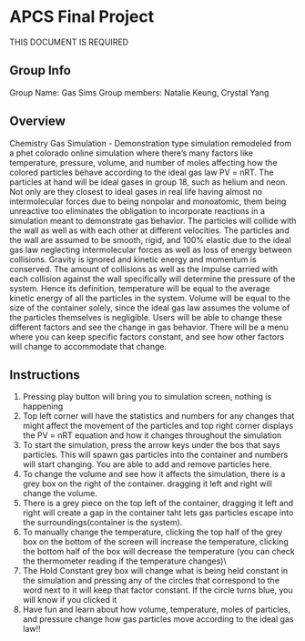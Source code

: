 # APCS Final Project
THIS DOCUMENT IS REQUIRED
## Group Info
Group Name: Gas Sims
Group members: Natalie Keung, Crystal Yang
## Overview
Chemistry Gas Simulation - Demonstration type simulation remodeled from a phet colorado online simulation where there’s many factors like temperature, pressure, volume, and number of moles affecting how the colored particles behave according to the ideal gas law PV = nRT. The particles at hand will be ideal gases in group 18, such as helium and neon. Not only are they closest to ideal gases in real life having almost no intermolecular forces due to being nonpolar and monoatomic, them being unreactive too eliminates the obligation to incorporate reactions in a simulation meant to demonstrate gas behavior. The particles will collide with the wall as well as with each other at different velocities. The particles and the wall are assumed to be smooth, rigid, and 100% elastic due to the ideal gas law neglecting intermolecular forces as well as loss of energy between collisions. Gravity is ignored and kinetic energy and momentum is conserved. The amount of collisions as well as the impulse carried with each collision against the wall specifically will determine the pressure of the system. Hence its definition, temperature will be equal to the average kinetic energy of all the particles in the system. Volume will be equal to the size of the container solely, since the ideal gas law assumes the volume of the particles themselves is negligible. Users will be able to change these different factors and see the change in gas behavior. There will be a menu where you can keep specific factors constant, and see how other factors will change to accommodate that change.

## Instructions
1. Pressing play button will bring you to simulation screen, nothing is happening
2. Top left corner will have the statistics and numbers for any changes that might affect the movement of the particles and top right corner displays the PV = nRT equation and how it changes throughout the simulation
3. To start the simulation, press the arrow keys under the bos that says particles. This will spawn gas particles into the container and numbers will start changing. You are able to add and remove particles here. 
4. To change the volume and see how it affects the simulation, there is a grey box on the right of the container. dragging it left and right will change the volume. 
5. There is a grey piece on the top left of the container, dragging it left and right will create a gap in the container taht lets gas particles escape into the surroundings(container is the system). 
6. To manually change the temperature, clicking the top half of the grey box on the bottom of the screen will increase the temperature, clicking the bottom half of the box will decrease the temperature (you can check the thermometer reading if the temperature changes)\
7. The Hold Constant grey box will change what is being held constant in the simulation and pressing any of the circles that correspond to the word next to it will keep that factor constant. If the circle turns blue, you will know if you clicked it
8. Have fun and learn about how volume, temperature, moles of particles, and pressure change how gas particles move according to the ideal gas law!!
